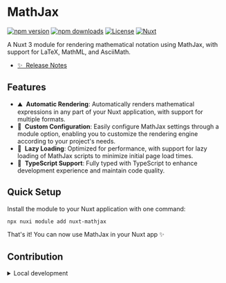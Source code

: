 # MathJax

[![npm version][npm-version-src]][npm-version-href]
[![npm downloads][npm-downloads-src]][npm-downloads-href]
[![License][license-src]][license-href]
[![Nuxt][nuxt-src]][nuxt-href]

A Nuxt 3 module for rendering mathematical notation using MathJax, with support for LaTeX, MathML, and AsciiMath.

- [✨ &nbsp;Release Notes](/CHANGELOG.md)
<!-- - [🏀 Online playground](https://stackblitz.com/github/your-org/nuxt-mathjax?file=playground%2Fapp.vue) -->
<!-- - [📖 &nbsp;Documentation](https://example.com) -->

## Features

<!-- Highlight some of the features your module provide here -->
- ⛰ &nbsp;<b>Automatic Rendering</b>: Automatically renders mathematical expressions in any part of your Nuxt application, with support for multiple formats.
- 🚠 &nbsp;<b>Custom Configuration</b>: Easily configure MathJax settings through a module option, enabling you to customize the rendering engine according to your project's needs.
- 🌲 &nbsp;<b>Lazy Loading</b>: Optimized for performance, with support for lazy loading of MathJax scripts to minimize initial page load times.
- 🌲 &nbsp;<b>TypeScript Support</b>: Fully typed with TypeScript to enhance development experience and maintain code quality.
## Quick Setup

Install the module to your Nuxt application with one command:

```bash
npx nuxi module add nuxt-mathjax
```

That's it! You can now use MathJax in your Nuxt app ✨


## Contribution

<details>
  <summary>Local development</summary>
  
  ```bash
  # Install dependencies
  npm install
  
  # Generate type stubs
  npm run dev:prepare
  
  # Develop with the playground
  npm run dev
  
  # Build the playground
  npm run dev:build
  
  # Run ESLint
  npm run lint
  
  # Run Vitest
  npm run test
  npm run test:watch
  
  # Release new version
  npm run release
  ```

</details>


<!-- Badges -->
[npm-version-src]: https://img.shields.io/npm/v/nuxt-mathjax/latest.svg?style=flat&colorA=020420&colorB=00DC82
[npm-version-href]: https://npmjs.com/package/nuxt-mathjax

[npm-downloads-src]: https://img.shields.io/npm/dm/nuxt-mathjax.svg?style=flat&colorA=020420&colorB=00DC82
[npm-downloads-href]: https://npmjs.com/package/nuxt-mathjax

[license-src]: https://img.shields.io/npm/l/nuxt-mathjax.svg?style=flat&colorA=020420&colorB=00DC82
[license-href]: https://npmjs.com/package/nuxt-mathjax

[nuxt-src]: https://img.shields.io/badge/Nuxt-020420?logo=nuxt.js
[nuxt-href]: https://nuxt.com
